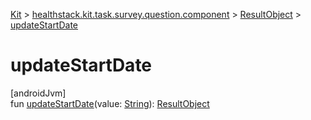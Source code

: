
[Kit](../../../kit.html) > [healthstack.kit.task.survey.question.component](../index.html) > [ResultObject](index.html) > [updateStartDate](update-start-date.html)



# updateStartDate



[androidJvm]\
fun [updateStartDate](update-start-date.html)(value: [String](https://kotlinlang.org/api/latest/jvm/stdlib/kotlin/-string/index.html)): [ResultObject](index.html)




